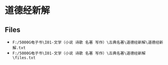 # 道德经新解

## Files

- `F:/5000G电子书\I01-文学（小说 诗歌 名著 写作）\古典名著\道德经新解\道德经新解.txt`
- `F:/5000G电子书\I01-文学（小说 诗歌 名著 写作）\古典名著\道德经新解\files.txt`
